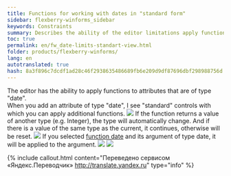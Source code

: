 ```yaml
--- 
title: Functions for working with dates in "standard form" 
sidebar: flexberry-winforms_sidebar 
keywords: Constraints 
summary: Describes the ability of the editor limitations apply functions to attributes that are of type "date" 
toc: true 
permalink: en/fw_date-limits-standart-view.html 
folder: products/flexberry-winforms/ 
lang: en 
autotranslated: true 
hash: 8a3f896c7dcdf1ad28c46f2938635486689fb6e209d9df87696dbf298988756d 
--- 
```


The editor has the ability to apply functions to attributes that are of type "date". 
<br /> 
When you add an attribute of type "date", I see "standard" controls with which you can apply additional functions. 
![](/images/pages/products/flexberry-winforms/subsystems/limits/1.jpg) 
If the function returns a value of another type (e.g. Integer), the type will automatically change. And if there is a value of the same type as the current, it continues, otherwise will be reset. 
![](/images/pages/products/flexberry-winforms/subsystems/limits/2.jpg) 
If you selected [function date](fw_date-time-funtions-in-limits.html) and its argument of type date, it will be applied to the argument. 
![](/images/pages/products/flexberry-winforms/subsystems/limits/3.jpg) 
![](/images/pages/products/flexberry-winforms/subsystems/limits/4.jpg) 






{% include callout.html content="Переведено сервисом «Яндекс.Переводчик» <http://translate.yandex.ru>" type="info" %}